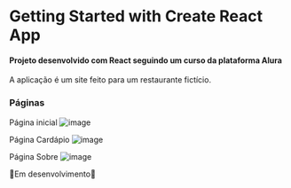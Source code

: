 # Getting Started with Create React App

<h4>Projeto desenvolvido com React seguindo um curso da plataforma Alura</h4>
A aplicação é um site feito para um restaurante fictício.

<h3>Páginas</h3>

Página inicial
![image](https://user-images.githubusercontent.com/108429989/197272607-7ff4b99f-4081-4149-84f2-91bf29c1a8e6.png)

Página Cardápio
![image](https://user-images.githubusercontent.com/108429989/197273004-0b9e9bb7-c4ca-4015-8cc3-ab284ffd9eb0.png)

Página Sobre
![image](https://user-images.githubusercontent.com/108429989/197273573-e0829a75-5d5e-46e1-8061-a28a27cece74.png)

:construction:Em desenvolvimento:construction:
